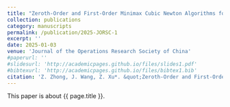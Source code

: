 ```yaml
---
title: "Zeroth-Order and First-Order Minimax Cubic Newton Algorithms for Nonconvex-Strongly Concave Minimax Problems"
collection: publications
category: manuscripts
permalink: /publication/2025-JORSC-1
excerpt: ''
date: 2025-01-03
venue: 'Journal of the Operations Research Society of China'
#paperurl: ''
#slidesurl: 'http://academicpages.github.io/files/slides1.pdf'
#bibtexurl: 'http://academicpages.github.io/files/bibtex1.bib'
citation: 'Z. Zhong, J. Wang, Z. Xu*. &quot;Zeroth-Order and First-Order Minimax Cubic Newton Algorithms for Nonconvex-Strongly Concave Minimax Problems.&quot; <i>Journal of the Operations Research Society of China</i>. accepted, 2025.'
---
```

This paper is about {{ page.title }}.
